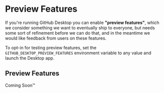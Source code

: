 # Preview Features

If you're running GitHub Desktop you can enable **"preview features"**, which
we consider something we want to eventually ship to everyone, but needs some
sort of refinement before we can do that, and in the meantime we would like
feedback from users on these features.

To opt-in for testing preview features, set the
`GITHUB_DESKTOP_PREVIEW_FEATURES` environment variable to any value and launch
the Desktop app.

## Preview Features

Coming Soon™
